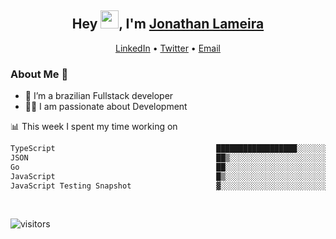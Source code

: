 <h2 align="center">Hey <img src="https://github.com/TheDudeThatCode/TheDudeThatCode/blob/master/Assets/Hi.gif" width="29">, I'm <a href="https://www.linkedin.com/in/jonathanlameira/">Jonathan Lameira</a></h2>
<p align="center">
  <a href="https://www.linkedin.com/in/jonathanlameira/">LinkedIn</a> •
  <a href="https://twitter.com/jlameira">Twitter</a> •
  <a href="mailto:jlameira@gmail.com">Email</a>
</p>

### About Me 🚀
- 🌱  I’m a brazilian Fullstack developer</br>
- 👨‍💻  I am passionate about Development</br>

<!-- ![Jonathan Lameira github stats](https://github-readme-stats.vercel.app/api?username=jlameirameli&show_icons=true&hide_border=true)&nbsp;&nbsp; -->

📊 This week I spent my time working on
<!--START_SECTION:waka-->

```txt
TypeScript                                    ██████████████████░░░░░░░   71.62 %
JSON                                          ██▒░░░░░░░░░░░░░░░░░░░░░░   09.73 %
Go                                            ██░░░░░░░░░░░░░░░░░░░░░░░   07.51 %
JavaScript                                    █▒░░░░░░░░░░░░░░░░░░░░░░░   05.00 %
JavaScript Testing Snapshot                   ▓░░░░░░░░░░░░░░░░░░░░░░░░   02.34 %
```

<!--END_SECTION:waka-->

<br />

![visitors](https://visitor-badge.laobi.icu/badge?page_id=jlameira.jlameira)
